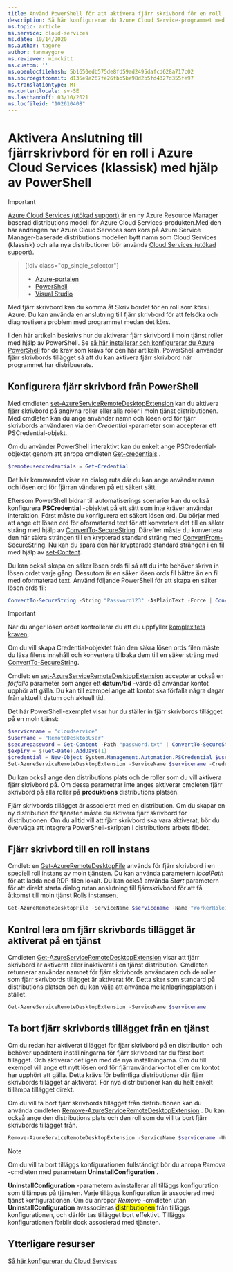 ```yaml
---
title: Använd PowerShell för att aktivera fjärr skrivbord för en roll
description: Så här konfigurerar du Azure Cloud Service-programmet med PowerShell för att tillåta fjärr skrivbords anslutningar
ms.topic: article
ms.service: cloud-services
ms.date: 10/14/2020
ms.author: tagore
author: tanmaygore
ms.reviewer: mimckitt
ms.custom: ''
ms.openlocfilehash: 5b1650edb575de8fd59ad2495dafcd628a717c02
ms.sourcegitcommit: d135e9a267fe26fbb5be98d2b5fd4327d355fe97
ms.translationtype: MT
ms.contentlocale: sv-SE
ms.lasthandoff: 03/10/2021
ms.locfileid: "102610408"
---
```

# <a name="enable-remote-desktop-connection-for-a-role-in-azure-cloud-services-classic-using-powershell"></a>Aktivera Anslutning till fjärrskrivbord för en roll i Azure Cloud Services (klassisk) med hjälp av PowerShell

> [!IMPORTANT]
> [Azure Cloud Services (utökad support)](../cloud-services-extended-support/overview.md) är en ny Azure Resource Manager baserad distributions modell för Azure Cloud Services-produkten.Med den här ändringen har Azure Cloud Services som körs på Azure Service Manager-baserade distributions modellen bytt namn som Cloud Services (klassisk) och alla nya distributioner bör använda [Cloud Services (utökad support)](../cloud-services-extended-support/overview.md).

> [!div class="op_single_selector"]
> * [Azure-portalen](cloud-services-role-enable-remote-desktop-new-portal.md)
> * [PowerShell](cloud-services-role-enable-remote-desktop-powershell.md)
> * [Visual Studio](cloud-services-role-enable-remote-desktop-visual-studio.md)

Med fjärr skrivbord kan du komma åt Skriv bordet för en roll som körs i Azure. Du kan använda en anslutning till fjärr skrivbord för att felsöka och diagnostisera problem med programmet medan det körs.

I den här artikeln beskrivs hur du aktiverar fjärr skrivbord i moln tjänst roller med hjälp av PowerShell. Se [så här installerar och konfigurerar du Azure PowerShell](/powershell/azure/) för de krav som krävs för den här artikeln. PowerShell använder fjärr skrivbords tillägget så att du kan aktivera fjärr skrivbord när programmet har distribuerats.

## <a name="configure-remote-desktop-from-powershell"></a>Konfigurera fjärr skrivbord från PowerShell
Med cmdleten [set-AzureServiceRemoteDesktopExtension](/powershell/module/servicemanagement/azure.service/set-azureserviceremotedesktopextension) kan du aktivera fjärr skrivbord på angivna roller eller alla roller i moln tjänst distributionen. Med cmdleten kan du ange användar namn och lösen ord för fjärr skrivbords användaren via den *Credential* -parameter som accepterar ett PSCredential-objekt.

Om du använder PowerShell interaktivt kan du enkelt ange PSCredential-objektet genom att anropa cmdleten [Get-credentials](/powershell/module/microsoft.powershell.security/get-credential) .

```powershell
$remoteusercredentials = Get-Credential
```

Det här kommandot visar en dialog ruta där du kan ange användar namn och lösen ord för fjärran vändaren på ett säkert sätt.

Eftersom PowerShell bidrar till automatiserings scenarier kan du också konfigurera **PSCredential** -objektet på ett sätt som inte kräver användar interaktion. Först måste du konfigurera ett säkert lösen ord. Du börjar med att ange ett lösen ord för oformaterad text för att konvertera det till en säker sträng med hjälp av [ConvertTo-SecureString](/powershell/module/microsoft.powershell.security/convertto-securestring). Därefter måste du konvertera den här säkra strängen till en krypterad standard sträng med [ConvertFrom-SecureString](/powershell/module/microsoft.powershell.security/convertfrom-securestring). Nu kan du spara den här krypterade standard strängen i en fil med hjälp av [set-Content](/previous-versions/windows/it-pro/windows-powershell-1.0/ee176959(v=technet.10)).

Du kan också skapa en säker lösen ords fil så att du inte behöver skriva in lösen ordet varje gång. Dessutom är en säker lösen ords fil bättre än en fil med oformaterad text. Använd följande PowerShell för att skapa en säker lösen ords fil:

```powershell
ConvertTo-SecureString -String "Password123" -AsPlainText -Force | ConvertFrom-SecureString | Set-Content "password.txt"
```

> [!IMPORTANT]
> När du anger lösen ordet kontrollerar du att du uppfyller [komplexitets kraven](/previous-versions/windows/it-pro/windows-server-2003/cc786468(v=ws.10)).

Om du vill skapa Credential-objektet från den säkra lösen ords filen måste du läsa filens innehåll och konvertera tillbaka dem till en säker sträng med [ConvertTo-SecureString](/powershell/module/microsoft.powershell.security/convertto-securestring).

Cmdlet: en [set-AzureServiceRemoteDesktopExtension](/powershell/module/servicemanagement/azure.service/set-azureserviceremotedesktopextension) accepterar också en *förfallo* parameter som anger ett **datum/tid** -värde då användar kontot upphör att gälla. Du kan till exempel ange att kontot ska förfalla några dagar från aktuellt datum och aktuell tid.

Det här PowerShell-exemplet visar hur du ställer in fjärr skrivbords tillägget på en moln tjänst:

```powershell
$servicename = "cloudservice"
$username = "RemoteDesktopUser"
$securepassword = Get-Content -Path "password.txt" | ConvertTo-SecureString
$expiry = $(Get-Date).AddDays(1)
$credential = New-Object System.Management.Automation.PSCredential $username,$securepassword
Set-AzureServiceRemoteDesktopExtension -ServiceName $servicename -Credential $credential -Expiration $expiry
```
Du kan också ange den distributions plats och de roller som du vill aktivera fjärr skrivbord på. Om dessa parametrar inte anges aktiverar cmdleten fjärr skrivbord på alla roller på **produktions** distributions platsen.

Fjärr skrivbords tillägget är associerat med en distribution. Om du skapar en ny distribution för tjänsten måste du aktivera fjärr skrivbord för distributionen. Om du alltid vill att fjärr skrivbord ska vara aktiverat, bör du överväga att integrera PowerShell-skripten i distributions arbets flödet.

## <a name="remote-desktop-into-a-role-instance"></a>Fjärr skrivbord till en roll instans

Cmdlet: en [Get-AzureRemoteDesktopFile](/powershell/module/servicemanagement/azure.service/get-azureremotedesktopfile) används för fjärr skrivbord i en speciell roll instans av moln tjänsten. Du kan använda parametern *localPath* för att ladda ned RDP-filen lokalt. Du kan också använda *Start* parametern för att direkt starta dialog rutan anslutning till fjärrskrivbord för att få åtkomst till moln tjänst Rolls instansen.

```powershell
Get-AzureRemoteDesktopFile -ServiceName $servicename -Name "WorkerRole1_IN_0" -Launch
```

## <a name="check-if-remote-desktop-extension-is-enabled-on-a-service"></a>Kontrol lera om fjärr skrivbords tillägget är aktiverat på en tjänst

Cmdleten [Get-AzureServiceRemoteDesktopExtension](/powershell/module/servicemanagement/azure.service/get-azureremotedesktopfile) visar att fjärr skrivbord är aktiverat eller inaktiverat i en tjänst distribution. Cmdleten returnerar användar namnet för fjärr skrivbords användaren och de roller som fjärr skrivbords tillägget är aktiverat för. Detta sker som standard på distributions platsen och du kan välja att använda mellanlagringsplatsen i stället.

```powershell
Get-AzureServiceRemoteDesktopExtension -ServiceName $servicename
```

## <a name="remove-remote-desktop-extension-from-a-service"></a>Ta bort fjärr skrivbords tillägget från en tjänst

Om du redan har aktiverat tillägget för fjärr skrivbord på en distribution och behöver uppdatera inställningarna för fjärr skrivbord tar du först bort tillägget. Och aktiverar det igen med de nya inställningarna. Om du till exempel vill ange ett nytt lösen ord för fjärranvändarkontot eller om kontot har upphört att gälla. Detta krävs för befintliga distributioner där fjärr skrivbords tillägget är aktiverat. För nya distributioner kan du helt enkelt tillämpa tillägget direkt.

Om du vill ta bort fjärr skrivbords tillägget från distributionen kan du använda cmdleten [Remove-AzureServiceRemoteDesktopExtension](/powershell/module/servicemanagement/azure.service/remove-azureserviceremotedesktopextension) . Du kan också ange den distributions plats och den roll som du vill ta bort fjärr skrivbords tillägget från.

```powershell
Remove-AzureServiceRemoteDesktopExtension -ServiceName $servicename -UninstallConfiguration
```

> [!NOTE]
> Om du vill ta bort tilläggs konfigurationen fullständigt bör du anropa *Remove* -cmdleten med parametern **UninstallConfiguration** .
>
> **UninstallConfiguration** -parametern avinstallerar all tilläggs konfiguration som tillämpas på tjänsten. Varje tilläggs konfiguration är associerad med tjänst konfigurationen. Om du anropar *Remove* -cmdleten utan **UninstallConfiguration** avassocieras <mark>distributionen</mark> från tilläggs konfigurationen, och därför tas tillägget bort effektivt. Tilläggs konfigurationen förblir dock associerad med tjänsten.

## <a name="additional-resources"></a>Ytterligare resurser

[Så här konfigurerar du Cloud Services](cloud-services-how-to-configure-portal.md)